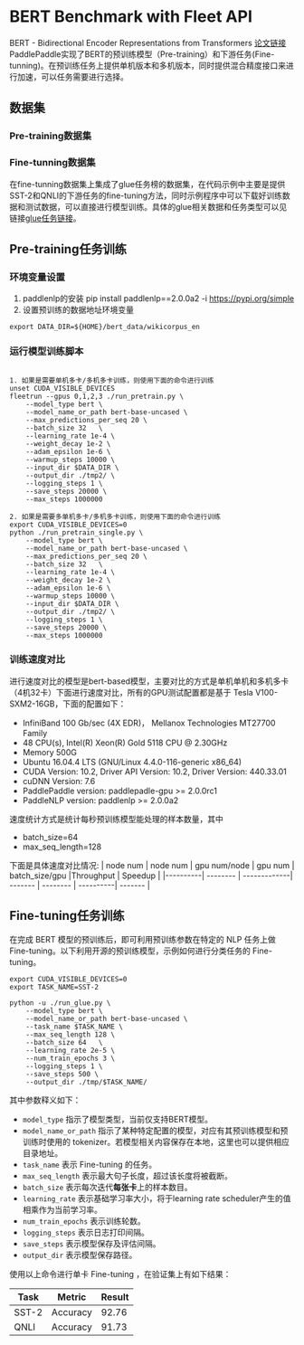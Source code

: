 # BERT Benchmark with Fleet API
BERT - Bidirectional Encoder Representations from Transformers [论文链接](https://arxiv.org/abs/1810.04805)
PaddlePaddle实现了BERT的预训练模型（Pre-training）和下游任务(Fine-tunning)。在预训练任务上提供单机版本和多机版本，同时提供混合精度接口来进行加速，可以任务需要进行选择。
## 数据集
### Pre-training数据集

### Fine-tunning数据集
在fine-tunning数据集上集成了glue任务榜的数据集，在代码示例中主要是提供SST-2和QNLI的下游任务的fine-tuning方法，同时示例程序中可以下载好训练数据和测试数据，可以直接进行模型训练。具体的glue相关数据和任务类型可以见链接[glue任务链接](https://gluebenchmark.com/tasks)。

## Pre-training任务训练
### 环境变量设置
1. paddlenlp的安装
pip install paddlenlp==2.0.0a2 -i https://pypi.org/simple
2. 设置预训练的数据地址环境变量
```shell
export DATA_DIR=${HOME}/bert_data/wikicorpus_en
```

### 运行模型训练脚本
```shell

1. 如果是需要单机多卡/多机多卡训练，则使用下面的命令进行训练
unset CUDA_VISIBLE_DEVICES
fleetrun --gpus 0,1,2,3 ./run_pretrain.py \
    --model_type bert \
    --model_name_or_path bert-base-uncased \
    --max_predictions_per_seq 20 \
    --batch_size 32   \
    --learning_rate 1e-4 \
    --weight_decay 1e-2 \
    --adam_epsilon 1e-6 \
    --warmup_steps 10000 \
    --input_dir $DATA_DIR \
    --output_dir ./tmp2/ \
    --logging_steps 1 \
    --save_steps 20000 \
    --max_steps 1000000

2. 如果是需要多单机多卡/多机多卡训练，则使用下面的命令进行训练
export CUDA_VISIBLE_DEVICES=0
python ./run_pretrain_single.py \
    --model_type bert \
    --model_name_or_path bert-base-uncased \
    --max_predictions_per_seq 20 \
    --batch_size 32   \
    --learning_rate 1e-4 \
    --weight_decay 1e-2 \
    --adam_epsilon 1e-6 \
    --warmup_steps 10000 \
    --input_dir $DATA_DIR \
    --output_dir ./tmp2/ \
    --logging_steps 1 \
    --save_steps 20000 \
    --max_steps 1000000
```

### 训练速度对比
进行速度对比的模型是bert-based模型，主要对比的方式是单机单机和多机多卡（4机32卡）下面进行速度对比，所有的GPU测试配置都是基于 Tesla V100-SXM2-16GB，下面的配置如下：
- InfiniBand 100 Gb/sec (4X EDR)， Mellanox Technologies MT27700 Family
- 48 CPU(s), Intel(R) Xeon(R) Gold 5118 CPU @ 2.30GHz
- Memory 500G
- Ubuntu 16.04.4 LTS (GNU/Linux 4.4.0-116-generic x86_64)
- CUDA Version: 10.2, Driver API Version: 10.2, Driver Version: 440.33.01
- cuDNN Version: 7.6
- PaddlePaddle version: paddlepadle-gpu >= 2.0.0rc1
- PaddleNLP version: paddlenlp >= 2.0.0a2

速度统计方式是统计每秒预训练模型能处理的样本数量，其中
- batch_size=64
- max_seq_length=128

下面是具体速度对比情况:
| node num | node num | gpu num/node | gpu num | batch_size/gpu |Throughput | Speedup |
|----------| -------- | -------------| ------- | --------       | ----------| ------- |


## Fine-tuning任务训练

在完成 BERT 模型的预训练后，即可利用预训练参数在特定的 NLP 任务上做 Fine-tuning。以下利用开源的预训练模型，示例如何进行分类任务的 Fine-tuning。

```shell
export CUDA_VISIBLE_DEVICES=0
export TASK_NAME=SST-2

python -u ./run_glue.py \
    --model_type bert \
    --model_name_or_path bert-base-uncased \
    --task_name $TASK_NAME \
    --max_seq_length 128 \
    --batch_size 64   \
    --learning_rate 2e-5 \
    --num_train_epochs 3 \
    --logging_steps 1 \
    --save_steps 500 \
    --output_dir ./tmp/$TASK_NAME/
```

其中参数释义如下：
- `model_type` 指示了模型类型，当前仅支持BERT模型。
- `model_name_or_path` 指示了某种特定配置的模型，对应有其预训练模型和预训练时使用的 tokenizer。若模型相关内容保存在本地，这里也可以提供相应目录地址。
- `task_name` 表示 Fine-tuning 的任务。
- `max_seq_length` 表示最大句子长度，超过该长度将被截断。
- `batch_size` 表示每次迭代**每张卡**上的样本数目。
- `learning_rate` 表示基础学习率大小，将于learning rate scheduler产生的值相乘作为当前学习率。
- `num_train_epochs` 表示训练轮数。
- `logging_steps` 表示日志打印间隔。
- `save_steps` 表示模型保存及评估间隔。
- `output_dir` 表示模型保存路径。

使用以上命令进行单卡 Fine-tuning ，在验证集上有如下结果：

| Task  | Metric                       | Result      |
|-------|------------------------------|-------------|
| SST-2 | Accuracy                     | 92.76       |
| QNLI  | Accuracy                     | 91.73       |
